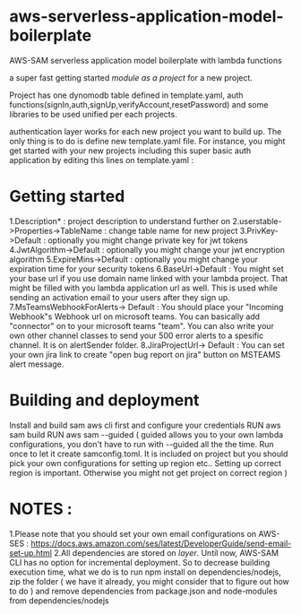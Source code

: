 # aws-serverless-application-model-boilerplate
AWS-SAM serverless application model boilerplate with lambda functions

a super fast getting started *module as a project* for a new project.

Project has one dynomodb table defined in template.yaml, auth functions(signIn,auth,signUp,verifyAccount,resetPassword) and some libraries to be used unified per each projects.

authentication layer works for each new project you want to build up. The only thing is to do is define new template.yaml file. For instance, you might get started with your new projects including this super basic auth application by editing this lines on template.yaml :

# Getting started
1.Description* : project description to understand further on
2.userstable->Properties->TableName : change table name for new project 
3.PrivKey->Default : optionally you might change private key for jwt tokens
4.JwtAlgorithm->Default : optionally you might change your jwt encryption algorithm
5.ExpireMins->Default : optionally you might change your expiration time for your security tokens
6.BaseUrl->Default : You might set your base url if you use domain name linked with your lambda project. That might be filled with you lambda application url as well. This is used while sending an activation email to your users after they sign up.
7.MsTeamsWebhookForAlerts-> Default : You should place your "Incoming Webhook"s Webhook url on microsoft teams. You can basically add "connector" on to your microsoft teams "team". You can also write your own other channel classes to send your 500 error alerts to a spesific channel. It is on alertSender folder.
8.JiraProjectUrl-> Default : You can set your own jira link to create "open bug report on jira" button on MSTEAMS alert message.

# Building and deployment
Install and build sam aws cli first and configure your credentials
RUN aws sam build
RUN aws sam --guided ( guided allows you to your own lambda configurations, you don't have to run with --guided all the the time. Run once to let it create samconfig.toml. It is included on project but you should pick your own configurations for setting up region etc.. Setting up correct region is important. Otherwise you might not get project on correct region )

# NOTES :
1.Please note that you should set your own email configurations on AWS-SES : https://docs.aws.amazon.com/ses/latest/DeveloperGuide/send-email-set-up.html
2.All dependencies are stored on *layer*. Until now, AWS-SAM CLI has no option for incremental deployment. So to decrease building execution time, what we do is to run npm install on dependencies/nodejs, zip the folder ( we have it already, you might consider that to figure out how to do ) and remove dependencies from package.json and node-modules from dependencies/nodejs

